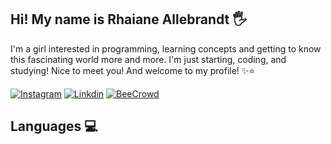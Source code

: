 ## Hi! My name is Rhaiane Allebrandt 🖐️

I'm a girl interested in programming, learning concepts and getting to know this fascinating world more and more.
I'm just starting, coding, and studying!
Nice to meet you! And welcome to my profile!
✨⭐

[![Instagram](https://img.shields.io/badge/Instagram-E4405F?style=for-the-badge&logo=instagram&logoColor=white)](https://instagram.com/sujeitoprogramador)
[![Linkdin](https://img.shields.io/badge/LinkedIn-0077B5?style=for-the-badge&logo=linkedin&logoColor=white)](https://www.linkedin.com/in/rhaiane-allebrandt-026a522b4/)
[![BeeCrowd](https://img.shields.io/badge/-BeeCrowd-FFEE00?style=for-the-badge&logo=BeeCrowd&logoColor=black)](https://judge.beecrowd.com/pt/profile/1034327)


## Languages 💻

<div style="display: inline_block">
    <https://img.shields.io/badge/HTML-239120?style=for-the-badge&logo=html5&logoColor=white>
      <https://img.shields.io/badge/Python-14354C?style=for-the-badge&logo=python&logoColor=white>
          <https://img.shields.io/badge/C-00599C?style=for-the-badge&logo=c&logoColor=white>
              <https://img.shields.io/badge/C%2B%2B-00599C?style=for-the-badge&logo=c%2B%2B&logoColor=white>
</div><br/>
